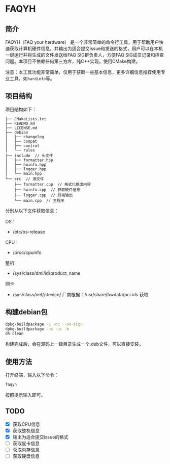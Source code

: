 # FAQYH

## 简介

FAQYH（FAQ your hardware） 是一个非常简单的命令行工具，用于帮助用户快速获取计算机硬件信息，并输出为适合提交issue和发送的格式，用户可以在本机一键运行并将生成的文件发送给FAQ SIG群负责人，方便FAQ SIG成员记录和排查问题。本项目不依赖任何第三方库，纯C++实现，使用CMake构建。

注意：本工具功能非常简单，仅用于获取一些基本信息，更多详细信息推荐使用专业工具，如`hardinfo`等。

## 项目结构

项目结构如下：

```
├── CMakeLists.txt
├── READMD.md
├── LICENSE.md
├── debian
│   ├── changelog
│   ├── compat
│   ├── control
│   └── rules
├── include  // 头文件
│   ├── formatter.hpp
│   ├── hwinfo.hpp
│   ├── logger.hpp
│   └── main.hpp
└── src  // 源文件
    ├── formatter.cpp  // 格式化输出内容
    ├── hwinfo.cpp  // 获取硬件信息
    ├── logger.cpp  // 终端输出
    └── main.cpp  // 主程序

```

分别从以下文件获取信息：

OS：
- /etc/os-release

CPU：
- /proc/cpuinfo

整机
- /sys/class/dmi/id/product_name 

网卡
- /sys/class/net/<interface>/device/
厂商根据：/usr/share/hwdata/pci.ids 获取



## 构建debian包

```bash
dpkg-buildpackage -S -nc --no-sign
dpkg-buildpackage -us -uc -b
dh clean
```

构建完成后，会在源码上一级目录生成一个.deb文件，可以直接安装。

## 使用方法

打开终端，输入以下命令：

```bash
faqyh
```

按照提示输入即可。

## TODO

- [x] 获取CPU信息
- [x] 获取整机信息
- [x] 输出为适合提交issue的格式
- [ ] 获取显卡信息
- [ ] 获取内存信息
- [ ] 获取硬盘信息